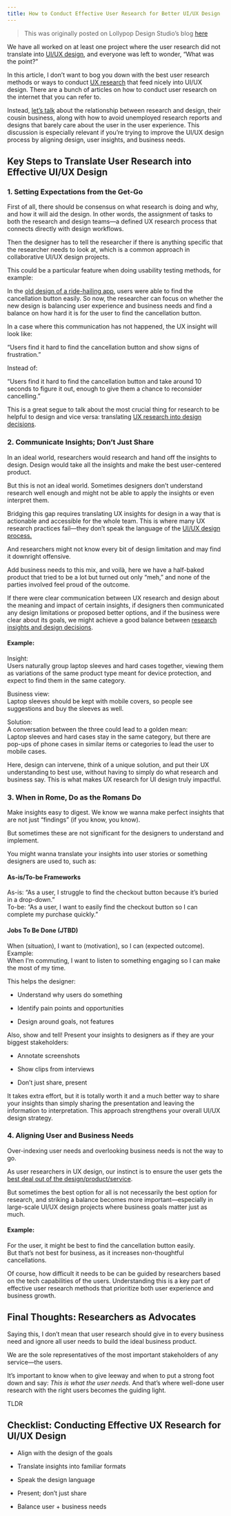 ```yaml
---
title: How to Conduct Effective User Research for Better UI/UX Design
---
```

> This was originally posted on Lollypop Design Studio’s blog [here](https://lollypop.design/blog/2025/july/how-to-conduct-user-research-ui-ux-design/)

We have all worked on at least one project where the user research did not translate into [UI/UX design](https://lollypop.design/), and everyone was left to wonder, “What was the point?”

In this article, I don’t want to bog you down with the best user research methods or ways to conduct [UX research](https://lollypop.design/ux-research/) that feed nicely into UI/UX design. There are a bunch of articles on how to conduct user research on the internet that you can refer to.

Instead, [let’s talk](https://lollypop.design/project-enquiry/) about the relationship between research and design, their cousin business, along with how to avoid unemployed research reports and designs that barely care about the user in the user experience. This discussion is especially relevant if you’re trying to improve the UI/UX design process by aligning design, user insights, and business needs.

## Key Steps to Translate User Research into Effective UI/UX Design

### 1\. Setting Expectations from the Get-Go

First of all, there should be consensus on what research is doing and why, and how it will aid the design. In other words, the assignment of tasks to both the research and design teams—a defined UX research process that connects directly with design workflows.

Then the designer has to tell the researcher if there is anything specific that the researcher needs to look at, which is a common approach in collaborative UI/UX design projects.

This could be a particular feature when doing usability testing methods, for example:

In the [old design of a ride-hailing app](https://dribbble.com/tags/ride-hailing-app), users were able to find the cancellation button easily. So now, the researcher can focus on whether the new design is balancing user experience and business needs and find a balance on how hard it is for the user to find the cancellation button.

In a case where this communication has not happened, the UX insight will look like:

“Users find it hard to find the cancellation button and show signs of frustration.”

Instead of:

“Users find it hard to find the cancellation button and take around 10 seconds to figure it out, enough to give them a chance to reconsider cancelling.”

This is a great segue to talk about the most crucial thing for research to be helpful to design and vice versa: translating [UX research into design decisions](https://uxcam.com/blog/design-decisions/).

### 2\. Communicate Insights; Don’t Just Share

In an ideal world, researchers would research and hand off the insights to design. Design would take all the insights and make the best user-centered product.

But this is not an ideal world. Sometimes designers don’t understand research well enough and might not be able to apply the insights or even interpret them.

Bridging this gap requires translating UX insights for design in a way that is actionable and accessible for the whole team. This is where many UX research practices fail—they don’t speak the language of the [UI/UX design process.](https://lollypop.design/process/)

And researchers might not know every bit of design limitation and may find it downright offensive.

Add business needs to this mix, and voilà, here we have a half-baked product that tried to be a lot but turned out only “meh,” and none of the parties involved feel proud of the outcome.

If there were clear communication between UX research and design about the meaning and impact of certain insights, if designers then communicated any design limitations or proposed better options, and if the business were clear about its goals, we might achieve a good balance between [research insights and design decisions](https://lollypop.design/blog/2018/december/demystifying-ux-research-and-the-science-of-design/).

#### Example:

Insight:  
Users naturally group laptop sleeves and hard cases together, viewing them as variations of the same product type meant for device protection, and expect to find them in the same category.

Business view:  
Laptop sleeves should be kept with mobile covers, so people see suggestions and buy the sleeves as well.

Solution:  
A conversation between the three could lead to a golden mean:  
Laptop sleeves and hard cases stay in the same category, but there are pop-ups of phone cases in similar items or categories to lead the user to mobile cases.

Here, design can intervene, think of a unique solution, and put their UX understanding to best use, without having to simply do what research and business say. This is what makes UX research for UI design truly impactful.

### 3\. When in Rome, Do as the Romans Do

Make insights easy to digest. We know we wanna make perfect insights that are not just “findings” (if you know, you know).

But sometimes these are not significant for the designers to understand and implement.

You might wanna translate your insights into user stories or something designers are used to, such as:

#### As-is/To-be Frameworks

As-is: “As a user, I struggle to find the checkout button because it’s buried in a drop-down.”  
To-be: “As a user, I want to easily find the checkout button so I can complete my purchase quickly.”

#### Jobs To Be Done (JTBD)

When (situation), I want to (motivation), so I can (expected outcome).  
Example:  
When I’m commuting, I want to listen to something engaging so I can make the most of my time.

This helps the designer:

*   Understand why users do something
    
*   Identify pain points and opportunities
    
*   Design around goals, not features
    

Also, show and tell! Present your insights to designers as if they are your biggest stakeholders:

*   Annotate screenshots
    
*   Show clips from interviews
    
*   Don’t just share, present
    

It takes extra effort, but it is totally worth it and a much better way to share your insights than simply sharing the presentation and leaving the information to interpretation. This approach strengthens your overall UI/UX design strategy.

### 4\. Aligning User and Business Needs

Over-indexing user needs and overlooking business needs is not the way to go.

As user researchers in UX design, our instinct is to ensure the user gets the [best deal out of the design/product/service](https://lollypop.design/services/).

But sometimes the best option for all is not necessarily the best option for research, and striking a balance becomes more important—especially in large-scale UI/UX design projects where business goals matter just as much.

#### Example:

For the user, it might be best to find the cancellation button easily.  
But that’s not best for business, as it increases non-thoughtful cancellations.

Of course, how difficult it needs to be can be guided by researchers based on the tech capabilities of the users. Understanding this is a key part of effective user research methods that prioritize both user experience and business growth.

## Final Thoughts: Researchers as Advocates

Saying this, I don’t mean that user research should give in to every business need and ignore all user needs to build the ideal business product.

We are the sole representatives of the most important stakeholders of any service—the users.

It’s important to know when to give leeway and when to put a strong foot down and say: _This is what the user needs._ And that’s where well-done user research with the right users becomes the guiding light.

TLDR

## Checklist: Conducting Effective UX Research for UI/UX Design

*   Align with the design of the goals
    
*   Translate insights into familiar formats
    
*   Speak the design language
    
*   Present; don’t just share
    
*   Balance user + business needs
